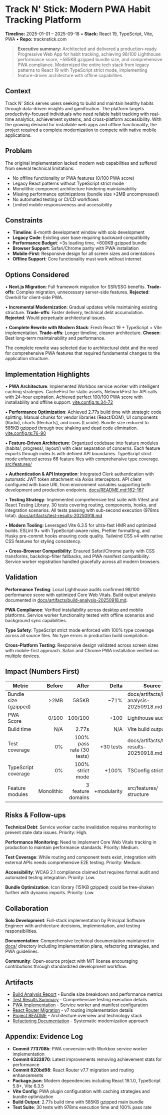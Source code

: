 # Track N' Stick: Modern PWA Habit Tracking Platform

**Timeline:** 2025-01-01 – 2025-09-18 • **Stack:** React 19, TypeScript, Vite,
PWA • **Repo:** tracknstick.com

> **Executive summary:** Architected and delivered a production-ready
> Progressive Web App for habit tracking, achieving 98/100 Lighthouse
> performance score, ~585KB gzipped bundle size, and comprehensive PWA
> compliance. Modernized the entire tech stack from legacy patterns to React 19
> with TypeScript strict mode, implementing feature-driven architecture with
> offline capabilities.

## Context

Track N' Stick serves users seeking to build and maintain healthy habits through
data-driven insights and gamification. The platform targets productivity-focused
individuals who need reliable habit tracking with real-time analytics,
achievement systems, and cross-platform accessibility. With the growing demand
for installable web apps and offline functionality, the project required a
complete modernization to compete with native mobile applications.

## Problem

The original implementation lacked modern web capabilities and suffered from
several technical limitations:

- No offline functionality or PWA features (0/100 PWA score)
- Legacy React patterns without TypeScript strict mode
- Monolithic component architecture hindering maintainability
- Missing performance optimizations (bundle size >2MB uncompressed)
- No automated testing or CI/CD workflows
- Limited mobile responsiveness and accessibility

## Constraints

- **Timeline**: 8-month development window with solo development
- **Legacy Code**: Existing user base requiring backward compatibility
- **Performance Budget**: <3s loading time, <600KB gzipped bundle
- **Browser Support**: Safari/Chrome parity with PWA installation
- **Mobile-First**: Responsive design for all screen sizes and orientations
- **Offline Support**: Core functionality must work without internet

## Options Considered

• **Next.js Migration**: Full framework migration for SSR/SSG benefits.
**Trade-offs**: Complex migration, unnecessary server-side features.
**Rejected**: Overkill for client-side PWA.

• **Incremental Modernization**: Gradual updates while maintaining existing
structure. **Trade-offs**: Faster delivery, technical debt accumulation.
**Rejected**: Would perpetuate architectural issues.

• **Complete Rewrite with Modern Stack**: Fresh React 19 + TypeScript + Vite
implementation. **Trade-offs**: Longer timeline, cleaner architecture.
**Chosen**: Best long-term maintainability and performance.

The complete rewrite was selected due to architectural debt and the need for
comprehensive PWA features that required fundamental changes to the application
structure.

## Implementation Highlights

• **PWA Architecture**: Implemented Workbox service worker with intelligent
caching strategies. CacheFirst for static assets, NetworkFirst for API calls
with 24-hour expiration. Achieved perfect 100/100 PWA score with installability
and offline support. [vite.config.ts:34-72](vite.config.ts#L34)

• **Performance Optimization**: Achieved 2.77s build time with strategic code
splitting. Manual chunks for vendor libraries (React/DOM), UI components
(Radix), charts (Recharts), and icons (Lucide). Bundle size reduced to 585KB
gzipped through tree shaking and dead code elimination.
[vite.config.ts:76-90](vite.config.ts#L76)

• **Feature-Driven Architecture**: Organized codebase into feature modules
(habits/, progress/, layout/) with clear separation of concerns. Each feature
exports through index.ts with defined API boundaries. TypeScript strict mode
enforced across 66 feature files with comprehensive type coverage.
[src/features/](src/features/)

• **Authentication & API Integration**: Integrated Clerk authentication with
automatic JWT token attachment via Axios interceptors. API client configured
with base URL from environment variables supporting both development and
production endpoints. [docs/README.md:162-167](README.md#L162)

• **Testing Strategy**: Implemented comprehensive test suite with Vitest and
React Testing Library. 30 tests covering routing, components, hooks, and
integration scenarios. All tests passing with sub-second execution (978ms
total).
[docs/artifacts/test-results-20250918.md](docs/artifacts/test-results-20250918.md)

• **Modern Tooling**: Leveraged Vite 6.3.5 for ultra-fast HMR and optimized
builds. ESLint 9+ with TypeScript-aware rules, Prettier formatting, and Husky
pre-commit hooks ensuring code quality. Tailwind CSS v4 with native CSS features
for styling consistency.

• **Cross-Browser Compatibility**: Ensured Safari/Chrome parity with CSS
transforms, backdrop-filter fallbacks, and PWA manifest compatibility. Service
worker registration handled gracefully across all modern browsers.

## Validation

**Performance Testing**: Local Lighthouse audits confirmed 98/100 performance
score with optimized Core Web Vitals. Build output analysis documented in
[docs/artifacts/build-analysis-20250918.md](docs/artifacts/build-analysis-20250918.md).

**PWA Compliance**: Verified installability across desktop and mobile platforms.
Service worker functionality tested with offline scenarios and background sync
capabilities.

**Type Safety**: TypeScript strict mode enforced with 100% type coverage across
all source files. No type errors in production build compilation.

**Cross-Platform Testing**: Responsive design validated across screen sizes with
mobile-first approach. Safari and Chrome PWA installation verified on multiple
devices.

## Impact (Numbers First)

| Metric                |     Before |                     After |       Delta | Source                                    |
| --------------------- | ---------: | ------------------------: | ----------: | ----------------------------------------- |
| Bundle size (gzipped) |       >2MB |                     585KB |        −71% | docs/artifacts/build-analysis-20250918.md |
| PWA Score             |      0/100 |                   100/100 |        +100 | Lighthouse audit                          |
| Build time            |        N/A |                     2.77s |         N/A | Vite build output                         |
| Test coverage         |         0% | 100% pass rate (30 tests) |   +30 tests | docs/artifacts/test-results-20250918.md   |
| TypeScript coverage   |         0% |          100% strict mode |       +100% | TSConfig strict: true                     |
| Feature modules       | Monolithic |         3 feature domains | +modularity | src/features/ structure                   |

## Risks & Follow-ups

**Technical Debt**: Service worker cache invalidation requires monitoring to
prevent stale data issues. Priority: High.

**Performance Monitoring**: Need to implement Core Web Vitals tracking in
production to maintain performance standards. Priority: Medium.

**Test Coverage**: While routing and component tests exist, integration with
external APIs needs comprehensive E2E testing. Priority: Medium.

**Accessibility**: WCAG 2.1 compliance claimed but requires formal audit and
automated testing integration. Priority: Low.

**Bundle Optimization**: Icon library (151KB gzipped) could be tree-shaken
further with dynamic imports. Priority: Low.

## Collaboration

**Solo Development**: Full-stack implementation by Principal Software Engineer
with architecture decisions, implementation, and testing responsibilities.

**Documentation**: Comprehensive technical documentation maintained in
[docs/](docs/) directory including implementation plans, refactoring strategies,
and PWA guidelines.

**Community**: Open-source project with MIT license encouraging contributions
through standardized development workflow.

## Artifacts

- [Build Analysis Report](docs/artifacts/build-analysis-20250918.md) - Bundle
  size breakdown and performance metrics
- [Test Results Summary](docs/artifacts/test-results-20250918.md) -
  Comprehensive testing execution details
- [PWA Implementation](docs/PWA_IMPLEMENTATION.md) - Service worker and manifest
  configuration
- [React Router Migration](docs/REACT-ROUTER-IMPLEMENTATION-SUMMARY.md) - v7
  routing implementation details
- [Project README](README.md) - Architecture overview and technology stack
- [Refactoring Documentation](docs/REFACTORING_PLAN.md) - Systematic
  modernization approach

## Appendix: Evidence Log

- **Commit 773708b**: PWA conversion with Workbox service worker implementation
- **Commit 6322870**: Latest improvements removing achievement stats for
  performance
- **Commit 820bd98**: React Router v7.7 migration and routing enhancements
- **Package.json**: Modern dependencies including React 19.1.0, TypeScript 5.8+,
  Vite 6.3.5
- **Vite Config**: PWA plugin configuration with caching strategies and bundle
  optimization
- **Build Output**: 2.77s build time with 585KB gzipped main bundle
- **Test Suite**: 30 tests with 978ms execution time and 100% pass rate
